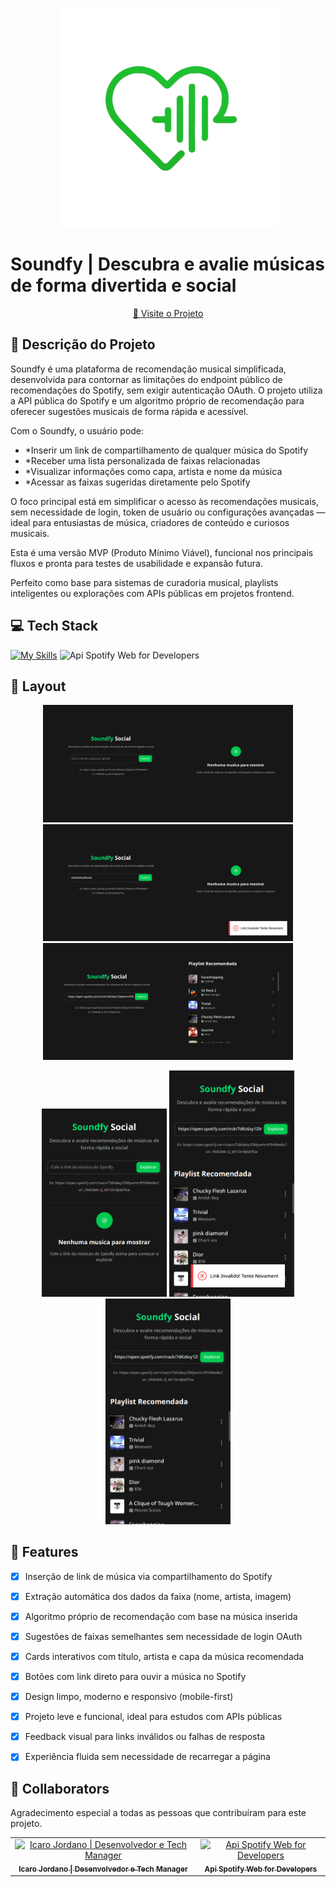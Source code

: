 
<p align="center">
  <img width='351px' src="./public/logo.png" alt="Project Name">
</p>

# Soundfy | Descubra e avalie músicas de forma divertida e social
<p align="center">
     <a target='_blanc' href="https://icarojordano.github.io/soundfy/">📱 Visite o Projeto</a>
</p>

## 📝 Descrição do Projeto
Soundfy é uma plataforma de recomendação musical simplificada, desenvolvida para contornar as limitações do endpoint público de recomendações do Spotify, sem exigir autenticação OAuth. O projeto utiliza a API pública do Spotify e um algoritmo próprio de recomendação para oferecer sugestões musicais de forma rápida e acessível.

Com o Soundfy, o usuário pode:

- *Inserir um link de compartilhamento de qualquer música do Spotify
- *Receber uma lista personalizada de faixas relacionadas
- *Visualizar informações como capa, artista e nome da música
- *Acessar as faixas sugeridas diretamente pelo Spotify

O foco principal está em simplificar o acesso às recomendações musicais, sem necessidade de login, token de usuário ou configurações avançadas — ideal para entusiastas de música, criadores de conteúdo e curiosos musicais.

Esta é uma versão MVP (Produto Mínimo Viável), funcional nos principais fluxos e pronta para testes de usabilidade e expansão futura.

Perfeito como base para sistemas de curadoria musical, playlists inteligentes ou explorações com APIs públicas em projetos frontend.


## 💻 Tech Stack

<!--- # "Verify icons availability here https://github.com/tandpfun/skill-icons" -->

[![My Skills](https://skillicons.dev/icons?i=ts,ai,git,github,vite,react,tailwind,spotify)](https://skillicons.dev)
<img src="https://developer-assets.spotifycdn.com/images/favicon.ico" width="50px;" alt="Api Spotify Web for Developers"/><br>

<h2 id="layout">🎨 Layout</h2>

<p align="center" >
    <img src="./public/home.jpg" alt="Home Page" width="400px">
    <img src="./public/soundfy-validacao.jpg" alt="Validacao do Campo" width="400px">
    <img src="./public/playlist.png" alt="Validacao do Campo" width="400px">
    
</p>
<p align="center" >
    <img src="./public/home-mobile.jpg" alt="Home Page" width="200px">
    <img src="./public/validacao-mobile.jpg" alt="Validacao do Campo" width="200px">
    <img src="./public/playlist-mobile.jpg" alt="Validacao do Campo" width="200px">
    
</p>

## 🧩 Features
 - [X] Inserção de link de música via compartilhamento do Spotify
 - [X] Extração automática dos dados da faixa (nome, artista, imagem)
 - [X] Algoritmo próprio de recomendação com base na música inserida
 - [X] Sugestões de faixas semelhantes sem necessidade de login OAuth
 - [X] Cards interativos com título, artista e capa da música recomendada
 - [X] Botões com link direto para ouvir a música no Spotify
 - [X] Design limpo, moderno e responsivo (mobile-first)
 - [X] Projeto leve e funcional, ideal para estudos com APIs públicas
 - [X] Feedback visual para links inválidos ou falhas de resposta
 - [X] Experiência fluida sem necessidade de recarregar a página



<h2 id="colab">🤝 Collaborators</h2>

Agradecimento especial a todas as pessoas que contribuíram para este projeto.

<table>
  <tr>
    <td align="center">
      <a href="https://www.linkedin.com/in/icaro-jordano/" target="_blanc">
        <img src="https://media.licdn.com/dms/image/v2/D4D03AQFIlicJJJN2uw/profile-displayphoto-shrink_100_100/B4DZY_JWZ0G8AY-/0/1744816138605?e=1754524800&v=beta&t=nBiS-WN5oxWWnZsbaxubW88NxWNfwwGTmf5EtoQIuhY" width="100px;" alt="Icaro Jordano | Desenvolvedor e Tech Manager"/><br>
        <sub>
          <b>Icaro Jordano | Desenvolvedor 
            e Tech Manager</b>
        </sub>
      </a>
    </td>
    <td align="center">
    <a href="https://www.linkedin.com/in/icaro-jordano/" target="_blanc">
        <img src="https://developer-assets.spotifycdn.com/images/favicon.ico" width="100px;" alt="Api Spotify Web for Developers"/><br>
        <sub>
          <b>Api Spotify Web for Developers</b>
        </sub>
      </a>
    </td>
  </tr>
</table>
